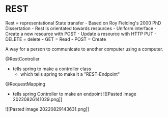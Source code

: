 <h1>REST</h1>
Rest = representational State transfer
- Based on Roy Fielding's 2000 PhD Dissertation
- Rest is orientated towards resources
- Uniform interface
	- Create a new resource with POST
	- Update a resource with HTTP PUT
	- DELETE = delete
	- GET = Read
	- POST = Create

A way for a person to communicate to another computer using a computer.


@RestController
- tells spring to make a controller class
	- which tells spring to make it a "REST-Endpoint"

@RequestMapping
- tells spring Controller to make an endpoint
![[Pasted image 20220826141029.png]]

![[Pasted image 20220829143631.png]]